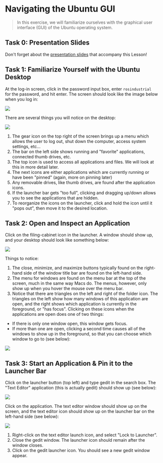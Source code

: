 # Navigating the Ubuntu GUI
> In this exercise, we will familiarize ourselves with the graphical user interface (GUI) of the Ubuntu operating system.

## Task 0: Presentation Slides
Don't forget about the [presentation slides](../../_downloads/slides/ROS-I%20Basic%20Developers%20Training%20-%20Session%200.pdf) that accompany this Lesson!

## Task 1: Familiarize Yourself with the Ubuntu Desktop
At the log-in screen, click in the password input box, enter `rosindustrial` for the password, and hit enter. The screen should look like the image below when you log in: 

![](http://aeswiki.datasys.swri.edu/rositraining/Exercises/1.1.1?action=AttachFile&do=get&target=1.png)

There are several things you will notice on the desktop: 

![](http://aeswiki.datasys.swri.edu/rositraining/Exercises/1.1.1?action=AttachFile&do=get&target=2.png)

1. The gear icon on the top right of the screen brings up a menu which allows the user to log out, shut down the computer, access system settings, etc...
2. The bar on the left side shows running and "favorite" applications, connected thumb drives, etc.
3. The top icon is used to access all applications and files. We will look at this in more detail later.
 1. The next icons are either applications which are currently running or have been "pinned" (again, more on pinning later)
 3. Any removable drives, like thumb drives, are found after the application icons.
 4. If the launcher bar gets "too full", clicking and dragging up/down allows you to see the applications that are hidden.
 5. To reorganize the icons on the launcher, click and hold the icon until it "pops out", then move it to the desired location.

## Task 2: Open and Inspect an Application
Click on the filing-cabinet icon in the launcher. A window should show up, and your desktop should look like something below: 

![](http://aeswiki.datasys.swri.edu/rositraining/Exercises/1.1.1?action=AttachFile&do=get&target=3.png)

Things to notice:

1. The close, minimize, and maximize buttons typically found on the right-hand side of the window title bar are found on the left-hand side.
2. The menu for windows are found on the menu bar at the top of the screen, much in the same way Macs do. The menus, however, only show up when you hover the mouse over the menu bar.
3. Notice that there are triangles on the left and right of the folder icon. The triangles on the left show how many windows of this application are open, and the right shows which application is currently in the foreground, or "has focus". Clicking on these icons when the applications are open does one of two things:
 * If there is only one window open, this window gets focus.
 * If more than one are open, clicking a second time causes all of the windows to show up in the foreground, so that you can choose which window to go to (see below): 

![](http://aeswiki.datasys.swri.edu/rositraining/Exercises/1.1.1?action=AttachFile&do=get&target=4.png)

## Task 3: Start an Application & Pin it to the Launcher Bar
Click on the launcher button (top left) and type gedit in the search box. The "Text Editor" application (this is actually gedit) should show up (see below): 

![](http://aeswiki.datasys.swri.edu/rositraining/Exercises/1.1.1?action=AttachFile&do=get&target=5.png)

Click on the application. The text editor window should show up on the screen, and the text editor icon should show up on the launcher bar on the left-hand side (see below):

![](http://aeswiki.datasys.swri.edu/rositraining/Exercises/1.1.1?action=AttachFile&do=get&target=6.png)

1. Right-click on the text editor launch icon, and select "Lock to Launcher".
2. Close the gedit window. The launcher icon should remain after the window closes.
3. Click on the gedit launcher icon. You should see a new gedit window appear.
